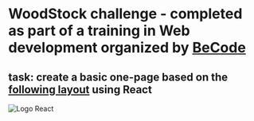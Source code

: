 # WoodStock challenge - completed as part of a training in Web development organized by [BeCode](https://becode.org/)

## task: create a basic one-page based on the [following layout](https://www.figma.com/proto/fB6MeHVqXD5Gd9qzMPpzOc/WoodSock?node-id=0%3A2&scaling=min-zoom) using React

![Logo React](https://miro.medium.com/max/875/1*dLaDL-lSN0iprzmOpmM7zQ.png)

